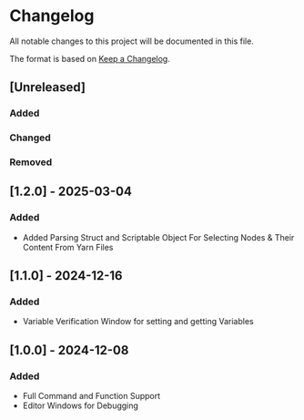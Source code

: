 # Changelog

All notable changes to this project will be documented in this file.

The format is based on [Keep a Changelog](https://keepachangelog.com/en/1.0.0/).

## [Unreleased]

### Added

### Changed

### Removed

## [1.2.0] - 2025-03-04

### Added
* Added Parsing Struct and Scriptable Object For Selecting Nodes & Their Content From Yarn Files

## [1.1.0] - 2024-12-16

### Added
* Variable Verification Window for setting and getting Variables

## [1.0.0] - 2024-12-08

### Added
* Full Command and Function Support
* Editor Windows for Debugging

